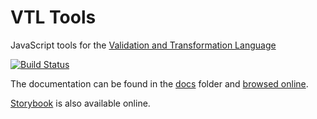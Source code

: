 # VTL Tools

JavaScript tools for the [Validation and Transformation Language](https://sdmx.org/?page_id=5096)

[![Build Status](https://travis-ci.org/InseeFr/VTL-Tools.svg?branch=master)](https://travis-ci.org/inseefr/vtl-tools)

The documentation can be found in the [docs](https://github.com/InseeFr/VTL-Tools/tree/master/docs) folder and [browsed online](https://inseefr.github.io/VTL-Tools).

[Storybook](https://inseefr.github.io/VTL-Tools/storybook) is also available online.
